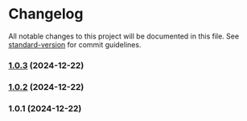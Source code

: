 # Changelog

All notable changes to this project will be documented in this file. See [standard-version](https://github.com/conventional-changelog/standard-version) for commit guidelines.

### [1.0.3](https://github.com/huunghiaish/todolist-backend/compare/v1.0.2...v1.0.3) (2024-12-22)

### [1.0.2](https://github.com/huunghiaish/todolist-backend/compare/v1.0.1...v1.0.2) (2024-12-22)

### 1.0.1 (2024-12-22)
